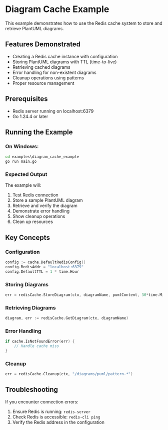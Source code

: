 # Diagram Cache Example

This example demonstrates how to use the Redis cache system to store and retrieve PlantUML diagrams.

## Features Demonstrated

- Creating a Redis cache instance with configuration
- Storing PlantUML diagrams with TTL (time-to-live)
- Retrieving cached diagrams
- Error handling for non-existent diagrams
- Cleanup operations using patterns
- Proper resource management

## Prerequisites

- Redis server running on localhost:6379
- Go 1.24.4 or later

## Running the Example

### On Windows:

```cmd
cd examples\diagram_cache_example
go run main.go
```

### Expected Output

The example will:
1. Test Redis connection
2. Store a sample PlantUML diagram
3. Retrieve and verify the diagram
4. Demonstrate error handling
5. Show cleanup operations
6. Clean up resources

## Key Concepts

### Configuration
```go
config := cache.DefaultRedisConfig()
config.RedisAddr = "localhost:6379"
config.DefaultTTL = 1 * time.Hour
```

### Storing Diagrams
```go
err = redisCache.StoreDiagram(ctx, diagramName, pumlContent, 30*time.Minute)
```

### Retrieving Diagrams
```go
diagram, err := redisCache.GetDiagram(ctx, diagramName)
```

### Error Handling
```go
if cache.IsNotFoundError(err) {
    // Handle cache miss
}
```

### Cleanup
```go
err = redisCache.Cleanup(ctx, "/diagrams/puml/pattern-*")
```

## Troubleshooting

If you encounter connection errors:
1. Ensure Redis is running: `redis-server`
2. Check Redis is accessible: `redis-cli ping`
3. Verify the Redis address in the configuration